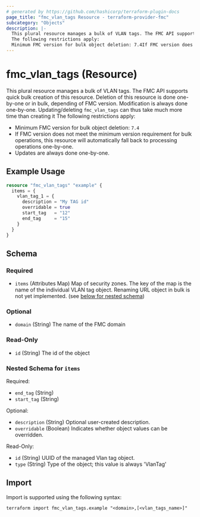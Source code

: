 ```yaml
---
# generated by https://github.com/hashicorp/terraform-plugin-docs
page_title: "fmc_vlan_tags Resource - terraform-provider-fmc"
subcategory: "Objects"
description: |-
  This plural resource manages a bulk of VLAN tags. The FMC API supports quick bulk creation of this resource. Deletion of this resource is done one-by-one or in bulk, depending of FMC version. Modification is always done one-by-one. Updating/deleting fmc_vlan_tags can thus take much more time than creating it
  The following restrictions apply:
  Minimum FMC version for bulk object deletion: 7.4If FMC version does not meet the minimum version requirement for bulk operations, this resource will automatically fall back to processing operations one-by-one.Updates are always done one-by-one.
---
```


# fmc_vlan_tags (Resource)

This plural resource manages a bulk of VLAN tags. The FMC API supports quick bulk creation of this resource. Deletion of this resource is done one-by-one or in bulk, depending of FMC version. Modification is always done one-by-one. Updating/deleting `fmc_vlan_tags` can thus take much more time than creating it
The following restrictions apply:
  - Minimum FMC version for bulk object deletion: `7.4`
  - If FMC version does not meet the minimum version requirement for bulk operations, this resource will automatically fall back to processing operations one-by-one.
  - Updates are always done one-by-one.

## Example Usage

```terraform
resource "fmc_vlan_tags" "example" {
  items = {
    vlan_tag_1 = {
      description = "My TAG id"
      overridable = true
      start_tag   = "12"
      end_tag     = "15"
    }
  }
}
```

<!-- schema generated by tfplugindocs -->
## Schema

### Required

- `items` (Attributes Map) Map of security zones. The key of the map is the name of the individual VLAN tag object. Renaming URL object in bulk is not yet implemented. (see [below for nested schema](#nestedatt--items))

### Optional

- `domain` (String) The name of the FMC domain

### Read-Only

- `id` (String) The id of the object

<a id="nestedatt--items"></a>
### Nested Schema for `items`

Required:

- `end_tag` (String)
- `start_tag` (String)

Optional:

- `description` (String) Optional user-created description.
- `overridable` (Boolean) Indicates whether object values can be overridden.

Read-Only:

- `id` (String) UUID of the managed Vlan tag object.
- `type` (String) Type of the object; this value is always 'VlanTag'

## Import

Import is supported using the following syntax:

```shell
terraform import fmc_vlan_tags.example "<domain>,[<vlan_tags_name>]"
```
